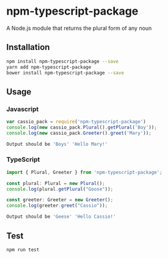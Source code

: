 # npm-typescript-package
A Node.js module that returns the plural form of any noun

## Installation 
```sh
npm install npm-typescript-package --save
yarn add npm-typescript-package
bower install npm-typescript-package --save
```

## Usage

### Javascript

```javascript
var cassio_pack = require('npm-typescript-package')
console.log(new cassio_pack.Plural().getPlural('Boy'));
console.log(new cassio_pack.Greeter().greet('Mary'));
```
```sh
Output should be 'Boys' 'Hello Mary!'
```

### TypeScript
```typescript
import { Plural, Greeter } from 'npm-typescript-package';

const plural: Plural = new Plural();
console.log(plural.getPlural("Goose"));

const greeter: Greeter = new Greeter();
console.log(greeter.greet("Cassio"));
```
```sh
Output should be 'Geese' 'Hello Cassio!'
```

## Test 
```sh
npm run test
```